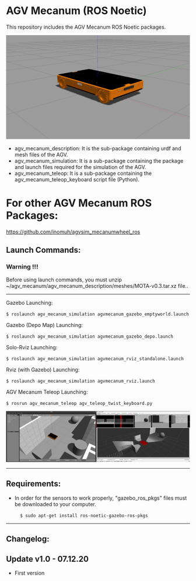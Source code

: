 # AGV Mecanum (ROS Noetic)
This repository includes the AGV Mecanum ROS Noetic packages.

![Image of AGV Mecanum](https://github.com/inomuh/agv_mecanum/blob/main/images/agv_mecanum_gazebo.png)

- agv_mecanum_description: It is the sub-package containing urdf and mesh files of the AGV.
- agv_mecanum_simulation: It is a sub-package containing the package and launch files required for the simulation of the AGV.
- agv_mecanum_teleop: It is a sub-package containing the agv_mecanum_teleop_keyboard script file (Python).

# For other AGV Mecanum ROS Packages:

https://github.com/inomuh/agvsim_mecanumwheel_ros

Launch Commands:
---------------
### Warning !!!
Before using launch commands, you must unzip ~/agv_mecanum/agv_mecanum_description/meshes/MOTA-v0.3.tar.xz file..

-------------------------------------------------------------------------------------------------------------
Gazebo Launching:

    $ roslaunch agv_mecanum_simulation agvmecanum_gazebo_emptyworld.launch

Gazebo (Depo Map) Launching:

    $ roslaunch agv_mecanum_simulation agvmecanum_gazebo_depo.launch

Solo-Rviz Launching:

    $ roslaunch agv_mecanum_simulation agvmecanum_rviz_standalone.launch
    
Rviz (with Gazebo) Launching:

    $ roslaunch agv_mecanum_simulation agvmecanum_rviz.launch
    
AGV Mecanum Teleop Launching:

    $ rosrun agv_mecanum_teleop agv_teleop_twist_keyboard.py


![Image of AGV Mecanum Cameras](https://github.com/inomuh/agv_mecanum/blob/main/images/agv_mecanum_withcameras.png)
    
-----------------------------------------------------------------------------------------------------------------------
Requirements:
-------------
- In order for the sensors to work properly, "gazebo_ros_pkgs" files must be downloaded to your computer.

        $ sudo apt-get install ros-noetic-gazebo-ros-pkgs
        
-------------------------------------------------------------------------------
Changelog:
----------
Update v1.0 - 07.12.20
----------------------
- First version

